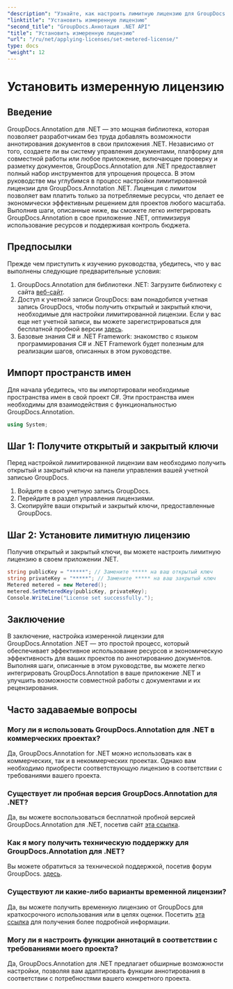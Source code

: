 ```yaml
---
"description": "Узнайте, как настроить лимитную лицензию для GroupDocs.Annotation .NET для использования ресурсов и возможностей аннотирования документов в ваших приложениях .NET."
"linktitle": "Установить измеренную лицензию"
"second_title": "GroupDocs.Аннотация .NET API"
"title": "Установить измеренную лицензию"
"url": "/ru/net/applying-licenses/set-metered-license/"
type: docs
"weight": 12
---
```


# Установить измеренную лицензию

## Введение
GroupDocs.Annotation для .NET — это мощная библиотека, которая позволяет разработчикам без труда добавлять возможности аннотирования документов в свои приложения .NET. Независимо от того, создаете ли вы систему управления документами, платформу для совместной работы или любое приложение, включающее проверку и разметку документов, GroupDocs.Annotation для .NET предоставляет полный набор инструментов для упрощения процесса.
В этом руководстве мы углубимся в процесс настройки лимитированной лицензии для GroupDocs.Annotation .NET. Лиценция с лимитом позволяет вам платить только за потребляемые ресурсы, что делает ее экономически эффективным решением для проектов любого масштаба. Выполнив шаги, описанные ниже, вы сможете легко интегрировать GroupDocs.Annotation в свое приложение .NET, оптимизируя использование ресурсов и поддерживая контроль бюджета.
## Предпосылки
Прежде чем приступить к изучению руководства, убедитесь, что у вас выполнены следующие предварительные условия:
1. GroupDocs.Annotation для библиотеки .NET: Загрузите библиотеку с сайта [веб-сайт](https://releases.groupdocs.com/annotation/net/).
2. Доступ к учетной записи GroupDocs: вам понадобится учетная запись GroupDocs, чтобы получить открытый и закрытый ключи, необходимые для настройки лимитированной лицензии. Если у вас еще нет учетной записи, вы можете зарегистрироваться для бесплатной пробной версии [здесь](https://releases.groupdocs.com/).
3. Базовые знания C# и .NET Framework: знакомство с языком программирования C# и .NET Framework будет полезным для реализации шагов, описанных в этом руководстве.

## Импорт пространств имен
Для начала убедитесь, что вы импортировали необходимые пространства имен в свой проект C#. Эти пространства имен необходимы для взаимодействия с функциональностью GroupDocs.Annotation.
```csharp
using System;
```
## Шаг 1: Получите открытый и закрытый ключи
Перед настройкой лимитированной лицензии вам необходимо получить открытый и закрытый ключи на панели управления вашей учетной записью GroupDocs.
1. Войдите в свою учетную запись GroupDocs.
2. Перейдите в раздел управления лицензиями.
3. Скопируйте ваши открытый и закрытый ключи, предоставленные GroupDocs.
## Шаг 2: Установите лимитную лицензию
Получив открытый и закрытый ключи, вы можете настроить лимитную лицензию в своем приложении .NET.
```csharp
string publicKey = "*****"; // Замените ***** на ваш открытый ключ
string privateKey = "*****"; // Замените ***** на ваш закрытый ключ
Metered metered = new Metered();
metered.SetMeteredKey(publicKey, privateKey);
Console.WriteLine("License set successfully.");
```

## Заключение
В заключение, настройка измеренной лицензии для GroupDocs.Annotation .NET — это простой процесс, который обеспечивает эффективное использование ресурсов и экономическую эффективность для ваших проектов по аннотированию документов. Выполняя шаги, описанные в этом руководстве, вы можете легко интегрировать GroupDocs.Annotation в ваше приложение .NET и улучшить возможности совместной работы с документами и их рецензирования.
## Часто задаваемые вопросы
### Могу ли я использовать GroupDocs.Annotation для .NET в коммерческих проектах?
Да, GroupDocs.Annotation for .NET можно использовать как в коммерческих, так и в некоммерческих проектах. Однако вам необходимо приобрести соответствующую лицензию в соответствии с требованиями вашего проекта.
### Существует ли пробная версия GroupDocs.Annotation для .NET?
Да, вы можете воспользоваться бесплатной пробной версией GroupDocs.Annotation для .NET, посетив сайт [эта ссылка](https://releases.groupdocs.com/).
### Как я могу получить техническую поддержку для GroupDocs.Annotation для .NET?
Вы можете обратиться за технической поддержкой, посетив форум GroupDocs. [здесь](https://forum.groupdocs.com/c/annotation/10).
### Существуют ли какие-либо варианты временной лицензии?
Да, вы можете получить временную лицензию от GroupDocs для краткосрочного использования или в целях оценки. Посетить [эта ссылка](https://purchase.groupdocs.com/temporary-license/) для получения более подробной информации.
### Могу ли я настроить функции аннотаций в соответствии с требованиями моего проекта?
Да, GroupDocs.Annotation для .NET предлагает обширные возможности настройки, позволяя вам адаптировать функции аннотирования в соответствии с потребностями вашего конкретного проекта.